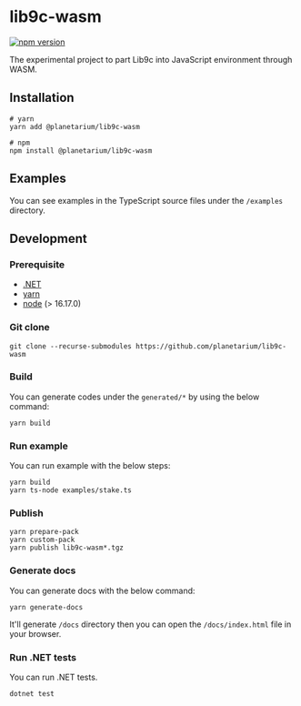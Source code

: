 # lib9c-wasm
[![npm version](https://badge.fury.io/js/@planetarium%2Flib9c-wasm.svg)](https://npmjs.com/package/@planetarium/lib9c-wasm)

The experimental project to part Lib9c into JavaScript environment through WASM.

## Installation

```
# yarn
yarn add @planetarium/lib9c-wasm

# npm
npm install @planetarium/lib9c-wasm
```

## Examples

You can see examples in the TypeScript source files under the `/examples` directory.

## Development

### Prerequisite

  - [.NET](https://dotnet.microsoft.com/en-us/download/dotnet/6.0)
  - [yarn](https://yarnpkg.com/)
  - [node](https://nodejs.org/en/) (> 16.17.0)

### Git clone

```
git clone --recurse-submodules https://github.com/planetarium/lib9c-wasm
```

### Build

You can generate codes under the `generated/*` by using the below command:

```
yarn build
```

### Run example

You can run example with the below steps:

```
yarn build
yarn ts-node examples/stake.ts
```

### Publish

```
yarn prepare-pack
yarn custom-pack
yarn publish lib9c-wasm*.tgz
```

### Generate docs

You can generate docs with the below command:

```
yarn generate-docs
```

It'll generate `/docs` directory then you can open the `/docs/index.html` file in your browser.

### Run .NET tests

You can run .NET tests.

```
dotnet test
```
